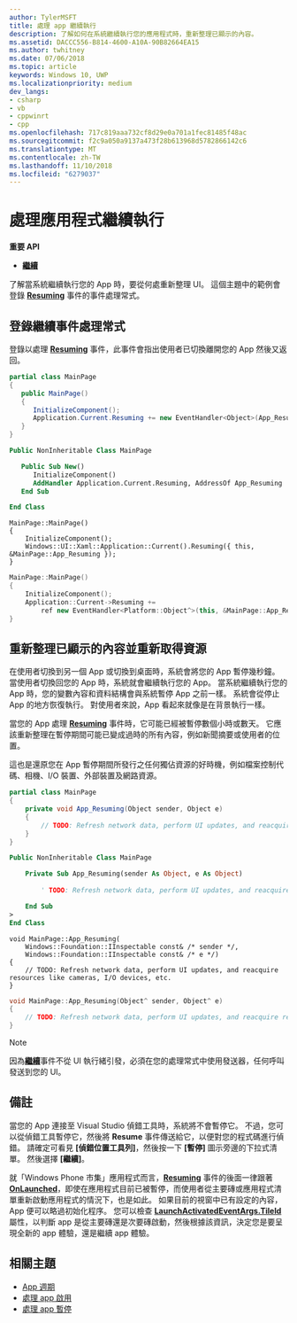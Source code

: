 ```yaml
---
author: TylerMSFT
title: 處理 app 繼續執行
description: 了解如何在系統繼續執行您的應用程式時，重新整理已顯示的內容。
ms.assetid: DACCC556-B814-4600-A10A-90B82664EA15
ms.author: twhitney
ms.date: 07/06/2018
ms.topic: article
keywords: Windows 10, UWP
ms.localizationpriority: medium
dev_langs:
- csharp
- vb
- cppwinrt
- cpp
ms.openlocfilehash: 717c819aaa732cf8d29e0a701a1fec81485f48ac
ms.sourcegitcommit: f2c9a050a9137a473f28b613968d5782866142c6
ms.translationtype: MT
ms.contentlocale: zh-TW
ms.lasthandoff: 11/10/2018
ms.locfileid: "6279037"
---
```

# <a name="handle-app-resume"></a>處理應用程式繼續執行

**重要 API**

- [**繼續**](https://msdn.microsoft.com/library/windows/apps/br242339)

了解當系統繼續執行您的 App 時，要從何處重新整理 UI。 這個主題中的範例會登錄 [**Resuming**](https://msdn.microsoft.com/library/windows/apps/br242339) 事件的事件處理常式。

## <a name="register-the-resuming-event-handler"></a>登錄繼續事件處理常式

登錄以處理 [**Resuming**](https://msdn.microsoft.com/library/windows/apps/br242339) 事件，此事件會指出使用者已切換離開您的 App 然後又返回。

```csharp
partial class MainPage
{
   public MainPage()
   {
      InitializeComponent();
      Application.Current.Resuming += new EventHandler<Object>(App_Resuming);
   }
}
```

```vb
Public NonInheritable Class MainPage

   Public Sub New()
      InitializeComponent()
      AddHandler Application.Current.Resuming, AddressOf App_Resuming
   End Sub

End Class
```

```cppwinrt
MainPage::MainPage()
{
    InitializeComponent();
    Windows::UI::Xaml::Application::Current().Resuming({ this, &MainPage::App_Resuming });
}
```

```cpp
MainPage::MainPage()
{
    InitializeComponent();
    Application::Current->Resuming +=
        ref new EventHandler<Platform::Object^>(this, &MainPage::App_Resuming);
}
```

## <a name="refresh-displayed-content-and-reacquire-resources"></a>重新整理已顯示的內容並重新取得資源

在使用者切換到另一個 App 或切換到桌面時，系統會將您的 App 暫停幾秒鐘。 當使用者切換回您的 App 時，系統就會繼續執行您的 App。 當系統繼續執行您的 App 時，您的變數內容和資料結構會與系統暫停 App 之前一樣。 系統會從停止 App 的地方恢復執行。 對使用者來說，App 看起來就像是在背景執行一樣。

當您的 App 處理 [**Resuming**](https://msdn.microsoft.com/library/windows/apps/br242339) 事件時，它可能已經被暫停數個小時或數天。 它應該重新整理在暫停期間可能已變成過時的所有內容，例如新聞摘要或使用者的位置。

這也是還原您在 App 暫停期間所發行之任何獨佔資源的好時機，例如檔案控制代碼、相機、I/O 裝置、外部裝置及網路資源。

```csharp
partial class MainPage
{
    private void App_Resuming(Object sender, Object e)
    {
        // TODO: Refresh network data, perform UI updates, and reacquire resources like cameras, I/O devices, etc.
    }
}
```

```vb
Public NonInheritable Class MainPage

    Private Sub App_Resuming(sender As Object, e As Object)
 
        ' TODO: Refresh network data, perform UI updates, and reacquire resources like cameras, I/O devices, etc.

    End Sub
>
End Class
```

```cppwinrt
void MainPage::App_Resuming(
    Windows::Foundation::IInspectable const& /* sender */,
    Windows::Foundation::IInspectable const& /* e */)
{
    // TODO: Refresh network data, perform UI updates, and reacquire resources like cameras, I/O devices, etc.
}
```

```cpp
void MainPage::App_Resuming(Object^ sender, Object^ e)
{
    // TODO: Refresh network data, perform UI updates, and reacquire resources like cameras, I/O devices, etc.
}
```

> [!NOTE]
> 因為[**繼續**](https://msdn.microsoft.com/library/windows/apps/br242339)事件不從 UI 執行緒引發，必須在您的處理常式中使用發送器，任何呼叫發送到您的 UI。

## <a name="remarks"></a>備註

當您的 App 連接至 Visual Studio 偵錯工具時，系統將不會暫停它。 不過，您可以從偵錯工具暫停它，然後將 **Resume** 事件傳送給它，以便對您的程式碼進行偵錯。 請確定可看見 **\[偵錯位置工具列\]**，然後按一下 **\[暫停\]** 圖示旁邊的下拉式清單。 然後選擇 **\[繼續\]**。

就「Windows Phone 市集」應用程式而言，[**Resuming**](https://msdn.microsoft.com/library/windows/apps/br242339) 事件的後面一律跟著 [**OnLaunched**](https://msdn.microsoft.com/library/windows/apps/br242335)，即使在應用程式目前已被暫停，而使用者從主要磚或應用程式清單重新啟動應用程式的情況下，也是如此。 如果目前的視窗中已有設定的內容，App 便可以略過初始化程序。 您可以檢查 [**LaunchActivatedEventArgs.TileId**](https://msdn.microsoft.com/library/windows/apps/br224736) 屬性，以判斷 app 是從主要磚還是次要磚啟動，然後根據該資訊，決定您是要呈現全新的 app 體驗，還是繼續 app 體驗。

## <a name="related-topics"></a>相關主題

* [App 週期](app-lifecycle.md)
* [處理 app 啟用](activate-an-app.md)
* [處理 app 暫停](suspend-an-app.md)
